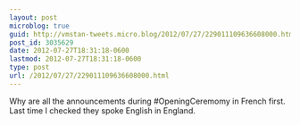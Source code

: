 ```yaml
---
layout: post
microblog: true
guid: http://vmstan-tweets.micro.blog/2012/07/27/229011109636608000.html
post_id: 3035629
date: 2012-07-27T18:31:18-0600
lastmod: 2012-07-27T18:31:18-0600
type: post
url: /2012/07/27/229011109636608000.html
---
```

Why are all the announcements during #OpeningCeremomy in French first. Last time I checked they spoke English in England.
